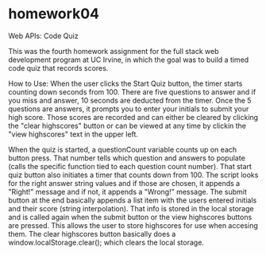 # homework04

Web APIs: Code Quiz

This was the fourth homework assignment for the full stack web development program at UC Irvine, in which the goal was to build a timed code quiz that records scores. 

How to Use:
When the user clicks the Start Quiz button, the timer starts counting down seconds from 100. There are five questions to answer and if you miss and answer, 10 seconds are deducted from the timer. Once the 5 questions are answers, it prompts you to enter your initials to submit your high score. Those scores are recorded and can either be cleared by clicking the "clear highscores" button or can be viewed at any time by clickin the "view highscores" text in the upper left.

When the quiz is started, a questionCount variable counts up on each button press. That number tells which question and answers to populate (calls the specific function tied to each question count number). That start quiz button also initiates a timer that counts down from 100. The script looks for the right answer string values and if those are chosen, it appends a "Right!" message and if not, it appends a "Wrong!" message. The submit button at the end basically appends a list item with the users entered initials and their score (string interpolation). That info is stored in the local storage and is called again when the submit button or the view highscores buttons are pressed. This allows the user to store highscores for use when accesing them. The clear highscores button basically does a window.localStorage.clear(); which clears the local storage.

